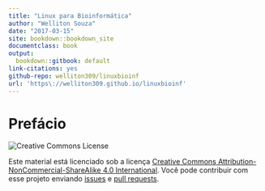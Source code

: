```yaml
---
title: "Linux para Bioinformática"
author: "Welliton Souza"
date: "2017-03-15"
site: bookdown::bookdown_site
documentclass: book
output:
  bookdown::gitbook: default
link-citations: yes
github-repo: welliton309/linuxbioinf
url: 'https\://welliton309.github.io/linuxbioinf'
---
```


# Prefácio

<img src="https://licensebuttons.net/l/by-nc-sa/3.0/88x31.png" alt="Creative Commons License">

Este material está licenciado sob a licença [Creative Commons Attribution-NonCommercial-ShareAlike 4.0 International](https://creativecommons.org/licenses/by-nc-sa/4.0/). Você pode contribuir com esse projeto enviando [issues](https://github.com/Welliton309/linuxbioinf/issues/new) e [pull requests](https://github.com/Welliton309/linuxbioinf/pull/new/master).
